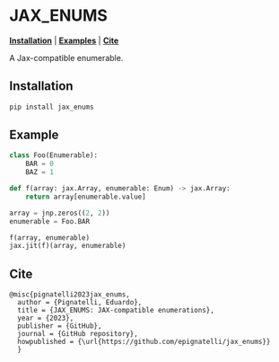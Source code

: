 # JAX_ENUMS

**[Installation](#installation)** | **[Examples](#example)** | **[Cite](#cite)**

A Jax-compatible enumerable.



## Installation

```sh
pip install jax_enums
```

## Example
```python
class Foo(Enumerable):
    BAR = 0
    BAZ = 1

def f(array: jax.Array, enumerable: Enum) -> jax.Array:
    return array[enumerable.value]

array = jnp.zeros((2, 2))
enumerable = Foo.BAR

f(array, enumerable)
jax.jit(f)(array, enumerable)
```

## Cite
```
@misc{pignatelli2023jax_enums,
  author = {Pignatelli, Eduardo},
  title = {JAX_ENUMS: JAX-compatible enumerations},
  year = {2023},
  publisher = {GitHub},
  journal = {GitHub repository},
  howpublished = {\url{https://github.com/epignatelli/jax_enums}}
  }
```
